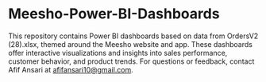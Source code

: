# Meesho-Power-BI-Dashboards
This repository contains Power BI dashboards based on data from OrdersV2 (28).xlsx, themed around the Meesho website and app. These dashboards offer interactive visualizations and insights into sales performance, customer behavior, and product trends. For questions or feedback, contact Afif Ansari at afifansari10@gmail.com.
